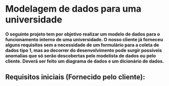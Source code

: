 # Modelagem de dados para uma universidade

#### O seguinte projeto tem por objetivo realizar um modelo de dados para o funcionamento interno de uma universidade. O nosso cliente já forneceu alguns requisitos sem a necessidade de um formulário para a coleta de dados tipo 1, mas ao decorrer do desenvolvimento pode surgir possíveis anomalias que só serão descobertas pelo modelista de dados ou pelo cliente. Deverá ser feito um diagrama de dados e um dicionário de dados. 

## Requisitos iniciais (Fornecido pelo cliente):
###
